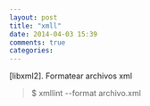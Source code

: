 ```yaml
---
layout: post
title: "xmll"
date: 2014-04-03 15:39
comments: true
categories: 
---
```

[libxml2]. Formatear archivos xml

>$ xmllint --format archivo.xml

